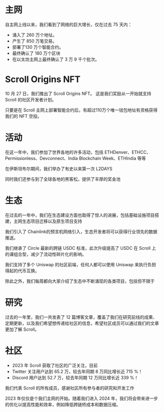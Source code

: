 
# 主网

自主网上线以来，我们看到了网络的巨大增长，仅在过去 75 天内：
- 涌入了 260 万个地址。 
- 产生了 850 万笔交易。 
- 部署了130 万个智能合约。 
- 最终确认了 180 万个区块 
- 在以太坊主网上最终确认了 3 万 9 千个批次。 

# Scroll Origins NFT

10 月 27 日，我们推出了 Scroll Origins NFT。 这是我们奖励从一开始就支持 Scroll 的社区开发者计划。

只要是在 Scroll 主网上部署智能合约后，有超过110万个唯一钱包地址有资格获得我们的 NFT 空投。

# 活动

在这一年中，我们参加了世界各地的许多活动，包括 ETHDenver、ETHCC、Permissionless、Devconnect、India Blockchain Week、ETHIndia 等等

在伊斯坦布尔期间，我们举办了有史以来第一次 L2DAYS


同时我们还参与到了全球各地的黑客松，提供了丰厚的奖金池

# 生态

在过去的一年中，我们在生态建设方面也取得了惊人的进展，包括基础设施项目搭建，主网生态项目迁移以及原生项目支持

我们引入了 Chainlink的预言机网络引入，生态开发者将可以获得行业领先的数据推送。

我们继承了 Circle 最新的跨链 USDC 标准，此次升级提高了 USDC 在 Scroll 上的课组合型，减少了流动性碎片化的影响。

我们支持了多个 Uniswap 的社区前端，任何人都可以使用 Uniswap 来执行负担得起的代币互换。

除此之外，我们每周都向大家介绍了生态中不断涌现的各类项目，包括但不限于


# 研究

过去的一年里，我们一共发表了 12 篇博客文章，覆盖了我们在研究前线的成果、定期更新，以及我们希望想传递给社区的信息，希望社区成员可以通过我们的文章更加了解 Scroll。


# 社区

- 2023 年 Scroll 获取了社区的广泛关注，目前
- Twitter 关注用户达到 65.2 万，较去年同期 8 万同比增长近 715 %！
- Discord 用户达到 52.7 万，较去年同期 12 万同比增长近 339 %！





我们代表 Scroll 的所有成员，感谢社区所有参与者的研究和开发工作

2023 年仅仅是个我们主网的开始。随着我们进入 2024 年，我们将会带来进一步的优化以提高性能和效率，例如降低跨链桥成本和数据压缩。

